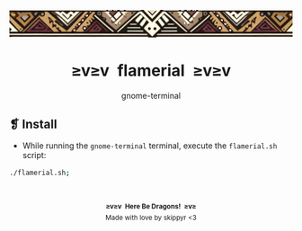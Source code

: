 <p align="center">
    <img alt="" src="../../assets/ornament.png" />
</p>
<h1 align="center">≥v≥v&ensp;flamerial&ensp;≥v≥v</h1>
<p align="center">gnome-terminal</p>

## ❡ Install

- While running the `gnome-terminal` terminal, execute the `flamerial.sh` script:

```sh
./flamerial.sh;
```

&ensp;
<p align="center"><sup><strong>≥v≥v&ensp;Here Be Dragons!&ensp;≥v≥</strong><br />Made with love by skippyr <3</sup></p>
